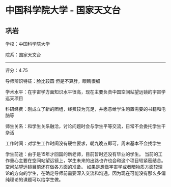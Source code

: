 # 中国科学院大学 - 国家天文台

## 巩岩

学校：中国科学院大学

院系：国家天文台

* * *

评分：4.75

导师辨识特征：脸比较圆 但是不算胖，眼睛很细

学术水平：在宇宙学方面知识水平很高，现在主要负责中国空间站望远镜的宇宙学巡天项目

科研经费：刚成立了新的团组，经费较为充足，并愿意给学生购置需要的书籍和电脑等

师生关系：和学生关系融洽，讨论问题时会与学生平等交流，日常不会委托学生干杂活

工作时间：对学生工作时间没有硬性要求，朝九晚五即可，周末基本不会找学生

学生前途：由于是15年才回国的新老师，目前暂时还没有毕业的学生。
当前的工作重心主要在空间站望远镜上，学生未来的出路也许也会和这个项目较紧密结合。空间站望远镜目前还在做各方面的准备。
如果是想做宇宙学或者暗物质方面较理论的方向的学生，在确定导师前需要深入交流和沟通，因为现在可能没有那么多偏纯理论的课题可以给学生做。